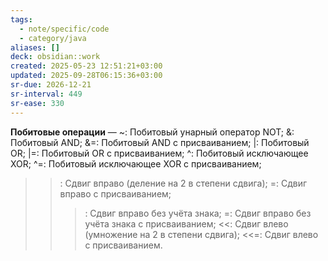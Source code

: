 ```yaml
---
tags:
  - note/specific/code
  - category/java
aliases: []
deck: obsidian::work
created: 2025-05-23 12:51:21+03:00
updated: 2025-09-28T06:15:36+03:00
sr-due: 2026-12-21
sr-interval: 449
sr-ease: 330
---
```


**Побитовые операции**
—
~: Побитовый унарный оператор NOT;
&: Побитовый AND;
&=: Побитовый AND с присваиванием;
|: Побитовый OR;
|=: Побитовый OR с присваиванием;
^: Побитовый исключающее XOR;
^=: Побитовый исключающее XOR с присваиванием;
> > : Сдвиг вправо (деление на 2 в степени сдвига);
> > =: Сдвиг вправо с присваиванием;
> > > : Сдвиг вправо без учёта знака;
> > > =: Сдвиг вправо без учёта знака с присваиванием;
<<: Сдвиг влево (умножение на 2 в степени сдвига);
<<=: Сдвиг влево с присваиванием.
